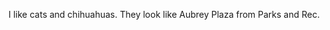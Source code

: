 I like cats and chihuahuas. They look like Aubrey Plaza from Parks and Rec. 
<!---
EmorBeehech/EmorBeehech is a ✨ special ✨ repository because its `README.md` (this file) appears on your GitHub profile.
You can click the Preview link to take a look at your changes.
--->
